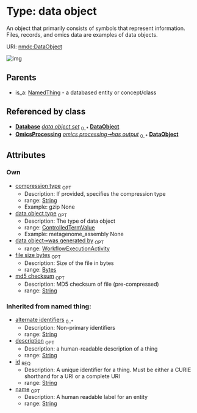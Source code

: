 
# Type: data object


An object that primarily consists of symbols that represent information.   Files, records, and omics data are examples of data objects.

URI: [nmdc:DataObject](https://microbiomedata/meta/DataObject)


![img](http://yuml.me/diagram/nofunky;dir:TB/class/[WorkflowExecutionActivity],[OmicsProcessing],[NamedThing],[Database],[WorkflowExecutionActivity]<was%20generated%20by%200..1-++[DataObject&#124;file_size_bytes:bytes%20%3F;md5_checksum:string%20%3F;compression_type:string%20%3F;id(i):string;name(i):string%20%3F;description(i):string%20%3F;alternate_identifiers(i):string%20*],[ControlledTermValue]<data%20object%20type%200..1-++[DataObject],[Database]++-%20data%20object%20set%200..*>[DataObject],[OmicsProcessing]-%20has%20output%200..*>[DataObject],[NamedThing]^-[DataObject],[ControlledTermValue])

## Parents

 *  is_a: [NamedThing](NamedThing.md) - a databased entity or concept/class

## Referenced by class

 *  **[Database](Database.md)** *[data object set](data_object_set.md)*  <sub>0..*</sub>  **[DataObject](DataObject.md)**
 *  **[OmicsProcessing](OmicsProcessing.md)** *[omics processing➞has output](omics_processing_has_output.md)*  <sub>0..*</sub>  **[DataObject](DataObject.md)**

## Attributes


### Own

 * [compression type](compression_type.md)  <sub>OPT</sub>
    * Description: If provided, specifies the compression type
    * range: [String](types/String.md)
    * Example: gzip None
 * [data object type](data_object_type.md)  <sub>OPT</sub>
    * Description: The type of data object
    * range: [ControlledTermValue](ControlledTermValue.md)
    * Example: metagenome_assembly None
 * [data object➞was generated by](data_object_was_generated_by.md)  <sub>OPT</sub>
    * range: [WorkflowExecutionActivity](WorkflowExecutionActivity.md)
 * [file size bytes](file_size_bytes.md)  <sub>OPT</sub>
    * Description: Size of the file in bytes
    * range: [Bytes](types/Bytes.md)
 * [md5 checksum](md5_checksum.md)  <sub>OPT</sub>
    * Description: MD5 checksum of file (pre-compressed)
    * range: [String](types/String.md)

### Inherited from named thing:

 * [alternate identifiers](alternate_identifiers.md)  <sub>0..*</sub>
    * Description: Non-primary identifiers
    * range: [String](types/String.md)
 * [description](description.md)  <sub>OPT</sub>
    * Description: a human-readable description of a thing
    * range: [String](types/String.md)
 * [id](id.md)  <sub>REQ</sub>
    * Description: A unique identifier for a thing. Must be either a CURIE shorthand for a URI or a complete URI
    * range: [String](types/String.md)
 * [name](name.md)  <sub>OPT</sub>
    * Description: A human readable label for an entity
    * range: [String](types/String.md)
